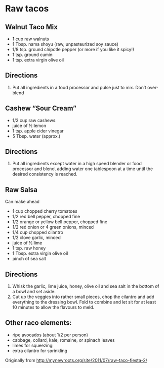 Raw tacos
========

Walnut Taco Mix
--------
 * 1 cup raw walnuts
 * 1 Tbsp. nama shoyu (raw, unpasteurized soy sauce)
 * 1/8 tsp. ground chipotle pepper (or more if you like it spicy!)
 * 1 tsp. ground cumin
 * 1 tsp. extra virgin olive oil

Directions
--------
 1. Put all ingredients in a food processor and pulse just to mix. Don’t over-blend

Cashew “Sour Cream”
--------
 * 1/2 cup raw cashews
 * juice of ½ lemon
 * 1 tsp. apple cider vinegar
 * 5 Tbsp. water (approx.)

Directions
--------
 1. Put all ingredients except water in a high speed blender or food processor and blend, adding water one tablespoon at a time until the desired consistency is reached. 

Raw Salsa
--------
Can make ahead
 * 1 cup chopped cherry tomatoes
 * 1/2 red bell pepper, chopped fine
 * 1/2 orange or yellow bell pepper, chopped fine
 * 1/2 red onion or 4 green onions, minced
 * 1/4 cup chopped cilantro
 * 1/2 clove garlic, minced
 * juice of ½ lime
 * 1 tsp. raw honey
 * 1 Tbsp. extra virgin olive oil
 * pinch of sea salt

Directions
--------
 1. Whisk the garlic, lime juice, honey, olive oil and sea salt in the bottom of a bowl and set aside.
 2. Cut up the veggies into rather small pieces, chop the cilantro and add everything to the dressing bowl. Fold to combine and let sit for at least 10 minutes to allow the flavours to meld.

Other raco elements:
--------
 * ripe avocados (about 1/2 per person)
 * cabbage, collard, kale, romaine, or spinach leaves
 * limes for squeezing
 * extra cilantro for sprinkling

Originally from
  http://mynewroots.org/site/2011/07/raw-taco-fiesta-2/
